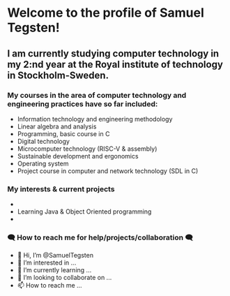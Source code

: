 # Welcome to the profile of Samuel Tegsten!  

## I am currently studying computer technology in my 2:nd year at the Royal institute of technology in Stockholm-Sweden.

### My courses in the area of computer technology and engineering practices have so far included:
- Information technology and engineering methodology	
- Linear algebra and analysis	
- Programming, basic course in C	
- Digital technology	
- Microcomputer technology (RISC-V & assembly)
- Sustainable development and ergonomics
- Operating system
- Project course in computer and network technology (SDL in C)

### My interests & current projects
- 
- Learning Java & Object Oriented programming
- 

### :left_speech_bubble: How to reach me for help/projects/collaboration :left_speech_bubble:


- 👋 Hi, I’m @SamuelTegsten
- 👀 I’m interested in ...
- 🌱 I’m currently learning ...
- 💞️ I’m looking to collaborate on ...
- 📫 How to reach me ...


